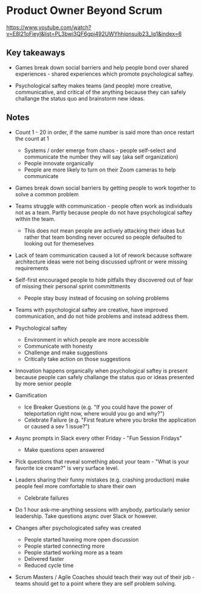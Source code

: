 # Product Owner Beyond Scrum

<https://www.youtube.com/watch?v=E8l21oFieyI&list=PL3bwi3QF6gpi492UWYhhipnsuib23_Iq1&index=6>

## Key takeaways

* Games break down social barriers and help people bond over shared experiences - shared experiences which promote psychological saftey.

* Psychological saftey makes teams (and people) more creative, communicative, and critical of the anything because they can safely challange the status quo and brainstorm new ideas.

## Notes

* Count 1 - 20 in order, if the same number is said more than once restart the count at 1
  * Systems / order emerge from chaos - people self-select and communicate the number they will say (aka self organization)
  * People innovate organically
  * People are more likely to turn on their Zoom cameras to help communicate
* Games break down social barriers by getting people to work together to solve a common problem

* Teams struggle with communication - people often work as individuals not as a team. Partly because people do not have psychological saftey within the team.
  * This does not mean people are actively attacking their ideas but rather that team bonding never occured so people defaulted to looking out for themeselves

* Lack of team communication caused a lot of rework because software architecture ideas  were not being discussed upfront or were missing requirements
* Self-first encouraged people to hide pitfalls they discovered out of fear of missing their personal sprint committments
  * People stay busy instead of focusing on solving problems

* Teams with psychological saftey are creative, have improved communication, and do not hide problems and instead address them.

* Psychological saftey
  * Environment in which people are more accessible
  * Communicate with honesty
  * Challenge and make suggestions
  * Critically take action on those suggestions

* Innovation happens organically when psychological saftey is present because people can safely challange the status quo or ideas presented by more senior people

* Gamification
  * Ice Breaker Questions (e.g. "If you could have the power of teleportation right now, where would you go and why?")
  * Celebrate Failure (e.g. "First feature where you broke the application or caused a sev 1 issue?")
* Async prompts in Slack every other Friday - "Fun Session Fridays"
  * Make questions open answered
* Pick questions that reveal something about your team  - "What is your favorite ice cream?" is very surface level.

* Leaders sharing their funny mistakes (e.g. crashing production) make people feel more comfortable to share their own
  * Celebrate failures

* Do 1 hour ask-me-anything sessions with anybody, particularly senior leadership. Take questions async over Slack or however.

* Changes after psychologicated safey was created
  * People started haveing more open discussion
  * People started connecting more
  * People started working more as a team
  * Delivered faster
  * Reduced cycle time

* Scrum Masters / Agile Coaches should teach their way out of their job - teams should get to a point where they are self problem solving.
